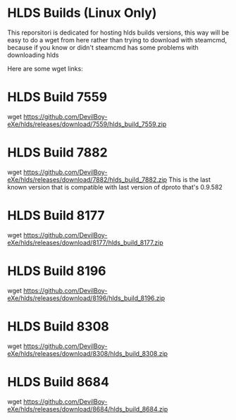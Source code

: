 # HLDS Builds (Linux Only)

This reporsitori is dedicated for hosting hlds builds versions, this way will be easy to do a wget from here 
rather than trying to download with steamcmd, because if you know or didn't steamcmd has some problems with downloading hlds

Here are some wget links:

# HLDS Build 7559
wget https://github.com/DevilBoy-eXe/hlds/releases/download/7559/hlds_build_7559.zip
# HLDS Build 7882
wget https://github.com/DevilBoy-eXe/hlds/releases/download/7882/hlds_build_7882.zip
This is the last known version that is compatible with last version of dproto that's 0.9.582
# HLDS Build 8177
wget https://github.com/DevilBoy-eXe/hlds/releases/download/8177/hlds_build_8177.zip
# HLDS Build 8196
wget https://github.com/DevilBoy-eXe/hlds/releases/download/8196/hlds_build_8196.zip
# HLDS Build 8308
wget https://github.com/DevilBoy-eXe/hlds/releases/download/8308/hlds_build_8308.zip
# HLDS Build 8684
wget https://github.com/DevilBoy-eXe/hlds/releases/download/8684/hlds_build_8684.zip
